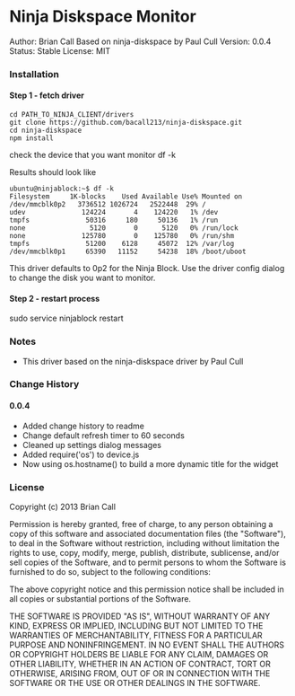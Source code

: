 Ninja Diskspace Monitor
=======================
Author: Brian Call
Based on ninja-diskspace by Paul Cull
Version: 0.0.4
Status: Stable
License: MIT


### Installation
#### Step 1 - fetch driver
```
cd PATH_TO_NINJA_CLIENT/drivers
git clone https://github.com/bacall213/ninja-diskspace.git
cd ninja-diskspace
npm install
```

check the device that you want monitor
df -k

Results should look like
```
ubuntu@ninjablock:~$ df -k
Filesystem     1K-blocks    Used Available Use% Mounted on
/dev/mmcblk0p2   3736512 1026724   2522448  29% /
udev              124224       4    124220   1% /dev
tmpfs              50316     180     50136   1% /run
none                5120       0      5120   0% /run/lock
none              125780       0    125780   0% /run/shm
tmpfs              51200    6128     45072  12% /var/log
/dev/mmcblk0p1     65390   11152     54238  18% /boot/uboot
```
This driver defaults to 0p2 for the Ninja Block. Use the driver 
config dialog to change the disk you want to monitor.

#### Step 2 - restart process
sudo service ninjablock restart


### Notes
- This driver based on the ninja-diskspace driver by Paul Cull



### Change History
#### 0.0.4
- Added change history to readme
- Change default refresh timer to 60 seconds
- Cleaned up settings dialog messages
- Added require('os') to device.js
- Now using os.hostname() to build a more dynamic title for the widget


### License
Copyright (c) 2013 Brian Call

Permission is hereby granted, free of charge, to any person obtaining a copy
of this software and associated documentation files (the "Software"), to deal
in the Software without restriction, including without limitation the rights
to use, copy, modify, merge, publish, distribute, sublicense, and/or sell
copies of the Software, and to permit persons to whom the Software is
furnished to do so, subject to the following conditions:

The above copyright notice and this permission notice shall be included in
all copies or substantial portions of the Software.

THE SOFTWARE IS PROVIDED "AS IS", WITHOUT WARRANTY OF ANY KIND, EXPRESS OR
IMPLIED, INCLUDING BUT NOT LIMITED TO THE WARRANTIES OF MERCHANTABILITY,
FITNESS FOR A PARTICULAR PURPOSE AND NONINFRINGEMENT. IN NO EVENT SHALL THE
AUTHORS OR COPYRIGHT HOLDERS BE LIABLE FOR ANY CLAIM, DAMAGES OR OTHER
LIABILITY, WHETHER IN AN ACTION OF CONTRACT, TORT OR OTHERWISE, ARISING FROM,
OUT OF OR IN CONNECTION WITH THE SOFTWARE OR THE USE OR OTHER DEALINGS IN
THE SOFTWARE.
